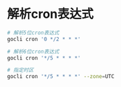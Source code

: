 # 解析cron表达式

```bash
# 解析5位cron表达式
gocli cron '0 */2 * * *'

# 解析6位cron表达式
gocli cron '*/5 * * * *'

# 指定时区
gocli cron '*/5 * * * *' --zone=UTC
```
